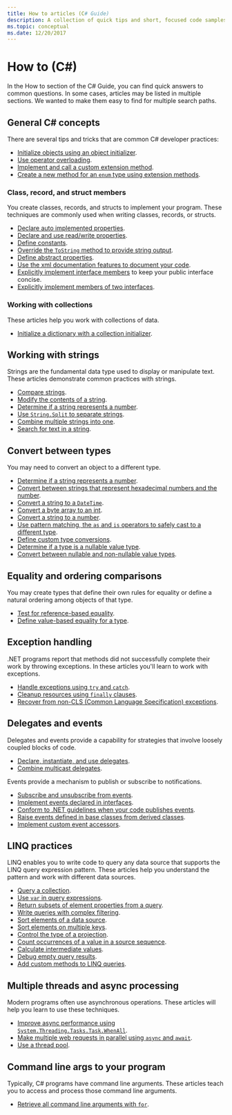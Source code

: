 ```yaml
---
title: How to articles (C# Guide)
description: A collection of quick tips and short, focused code samples
ms.topic: conceptual
ms.date: 12/20/2017
---
```


# How to (C#)

In the How to section of the C# Guide, you can find quick answers to common questions. In some cases, articles may be listed in multiple sections. We wanted to make them easy to find for multiple search paths.

## General C# concepts

There are several tips and tricks that are common C# developer practices:

- [Initialize objects using an object initializer](../programming-guide/classes-and-structs/how-to-initialize-objects-by-using-an-object-initializer.md).
- [Use operator overloading](../language-reference/operators/operator-overloading.md).
- [Implement and call a custom extension method](../programming-guide/classes-and-structs/how-to-implement-and-call-a-custom-extension-method.md).
- [Create a new method for an `enum` type using extension methods](../programming-guide/classes-and-structs/how-to-create-a-new-method-for-an-enumeration.md).

### Class, record, and struct members

You create classes, records, and structs to implement your program. These techniques are commonly used when writing classes, records, or structs.

- [Declare auto implemented properties](../programming-guide/classes-and-structs/how-to-implement-a-lightweight-class-with-auto-implemented-properties.md).
- [Declare and use read/write properties](../programming-guide/classes-and-structs/how-to-declare-and-use-read-write-properties.md).
- [Define constants](../programming-guide/classes-and-structs/how-to-define-constants.md).
- [Override the `ToString` method to provide string output](../programming-guide/classes-and-structs/how-to-override-the-tostring-method.md).
- [Define abstract properties](../programming-guide/classes-and-structs/how-to-define-abstract-properties.md).
- [Use the xml documentation features to document your code](../language-reference/xmldoc/index.md).
- [Explicitly implement interface members](../programming-guide/interfaces/how-to-explicitly-implement-interface-members.md) to keep your public interface concise.
- [Explicitly implement members of two interfaces](../programming-guide/interfaces/how-to-explicitly-implement-members-of-two-interfaces.md).

### Working with collections

These articles help you work with collections of data.

- [Initialize a dictionary with a collection initializer](../programming-guide/classes-and-structs/how-to-initialize-a-dictionary-with-a-collection-initializer.md).

## Working with strings

Strings are the fundamental data type used to display or manipulate text. These articles demonstrate common practices with strings.

- [Compare strings](compare-strings.md).
- [Modify the contents of a string](modify-string-contents.md).
- [Determine if a string represents a number](../programming-guide/strings/how-to-determine-whether-a-string-represents-a-numeric-value.md).
- [Use `String.Split` to separate strings](parse-strings-using-split.md).
- [Combine multiple strings into one](concatenate-multiple-strings.md).
- [Search for text in a string](search-strings.md).

## Convert between types

You may need to convert an object to a different type.

- [Determine if a string represents a number](../programming-guide/strings/how-to-determine-whether-a-string-represents-a-numeric-value.md).
- [Convert between strings that represent hexadecimal numbers and the number](../programming-guide/types/how-to-convert-between-hexadecimal-strings-and-numeric-types.md).
- [Convert a string to a `DateTime`](../../standard/base-types/parsing-datetime.md).
- [Convert a byte array to an int](../programming-guide/types/how-to-convert-a-byte-array-to-an-int.md).
- [Convert a string to a number](../programming-guide/types/how-to-convert-a-string-to-a-number.md).
- [Use pattern matching, the `as` and `is` operators to safely cast to a different type](../fundamentals/tutorials/safely-cast-using-pattern-matching-is-and-as-operators.md).
- [Define custom type conversions](../language-reference/operators/user-defined-conversion-operators.md).
- [Determine if a type is a nullable value type](../language-reference/builtin-types/nullable-value-types.md#how-to-identify-a-nullable-value-type).
- [Convert between nullable and non-nullable value types](../language-reference/builtin-types/nullable-value-types.md#conversion-from-a-nullable-value-type-to-an-underlying-type).

## Equality and ordering comparisons

You may create types that define their own rules for equality or define a
natural ordering among objects of that type.

- [Test for reference-based equality](../programming-guide/statements-expressions-operators/how-to-test-for-reference-equality-identity.md).
- [Define value-based equality for a type](../programming-guide/statements-expressions-operators/how-to-define-value-equality-for-a-type.md).

## Exception handling

.NET programs report that methods did not
successfully complete their work by throwing exceptions. In these articles you'll learn to work
with exceptions.

- [Handle exceptions using `try` and `catch`](../fundamentals/exceptions/how-to-handle-an-exception-using-try-catch.md).
- [Cleanup resources using `finally` clauses](../fundamentals/exceptions/how-to-execute-cleanup-code-using-finally.md).
- [Recover from non-CLS (Common Language Specification) exceptions](how-to-catch-a-non-cls-exception.md).

## Delegates and events

Delegates and events provide a capability for strategies that involve
loosely coupled blocks of code.

- [Declare, instantiate, and use delegates](../programming-guide/delegates/how-to-declare-instantiate-and-use-a-delegate.md).
- [Combine multicast delegates](../programming-guide/delegates/how-to-combine-delegates-multicast-delegates.md).

Events provide a mechanism to publish or subscribe to notifications.

- [Subscribe and unsubscribe from events](../programming-guide/events/how-to-subscribe-to-and-unsubscribe-from-events.md).
- [Implement events declared in interfaces](../programming-guide/events/how-to-implement-interface-events.md).
- [Conform to .NET guidelines when your code publishes events](../programming-guide/events/how-to-publish-events-that-conform-to-net-framework-guidelines.md).
- [Raise events defined in base classes from derived classes](../programming-guide/events/how-to-raise-base-class-events-in-derived-classes.md).
- [Implement custom event accessors](../programming-guide/events/how-to-implement-custom-event-accessors.md).

## LINQ practices

LINQ enables you to write code to query any data source that supports the
LINQ query expression pattern. These articles help you understand the pattern
and work with different data sources.

- [Query a collection](../linq/how-to-query-collections.md).
- [Use `var` in query expressions](../programming-guide/classes-and-structs/how-to-use-implicitly-typed-local-variables-and-arrays-in-a-query-expression.md).
- [Return subsets of element properties from a query](../programming-guide/classes-and-structs/how-to-return-subsets-of-element-properties-in-a-query.md).
- [Write queries with complex filtering](../../standard/linq/write-queries-complex-filtering.md).
- [Sort elements of a data source](../../standard/linq/sort-elements.md).
- [Sort elements on multiple keys](../../standard/linq/sort-elements-multiple-keys.md).
- [Control the type of a projection](../../standard/linq/control-type-projection.md).
- [Count occurrences of a value in a source sequence](../linq/how-to-query-strings.md).
- [Calculate intermediate values](../../standard/linq/calculate-intermediate-values.md).
- [Debug empty query results](../../standard/linq/debug-empty-query-results-sets.md).
- [Add custom methods to LINQ queries](../linq/how-to-extend-linq.md).

## Multiple threads and async processing

Modern programs often use asynchronous operations. These articles will help you learn
to use these techniques.

- [Improve async performance using `System.Threading.Tasks.Task.WhenAll`](../asynchronous-programming/async-scenarios.md).
- [Make multiple web requests in parallel using `async` and `await`](../asynchronous-programming/async-scenarios.md).
- [Use a thread pool](../../standard/threading/the-managed-thread-pool.md#using-the-thread-pool).

## Command line args to your program

Typically, C# programs have command line arguments. These articles teach you to access and process
those command line arguments.

- [Retrieve all command line arguments with `for`](../fundamentals/tutorials/how-to-display-command-line-arguments.md).
